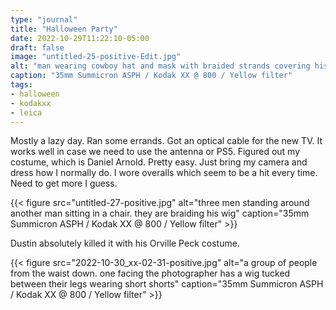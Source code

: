 ```yaml
---
type: "journal"
title: "Halloween Party"
date: 2022-10-29T11:22:10-05:00
draft: false
image: "untitled-25-positive-Edit.jpg"
alt: "man wearing cowboy hat and mask with braided strands covering his face and a plaid shirt with the sleeves cut off"
caption: "35mm Summicron ASPH / Kodak XX @ 800 / Yellow filter"
tags:
- halloween
- kodakxx
- leica
---
```


Mostly a lazy day. Ran some errands. Got an optical cable for the new TV. It works well in case we need to use the antenna or PS5. Figured out my costume, which is Daniel Arnold. Pretty easy. Just bring my camera and dress how I normally do. I wore overalls which seem to be a hit every time. Need to get more I guess.

{{< figure src="untitled-27-positive.jpg" alt="three men standing around another man sitting in a chair. they are braiding his wig" caption="35mm Summicron ASPH / Kodak XX @ 800 / Yellow filter" >}}

Dustin absolutely killed it with his Orville Peck costume. 

{{< figure src="2022-10-30_xx-02-31-positive.jpg" alt="a group of people from the waist down. one facing the photographer has a wig tucked between their legs wearing short shorts" caption="35mm Summicron ASPH / Kodak XX @ 800 / Yellow filter" >}}
